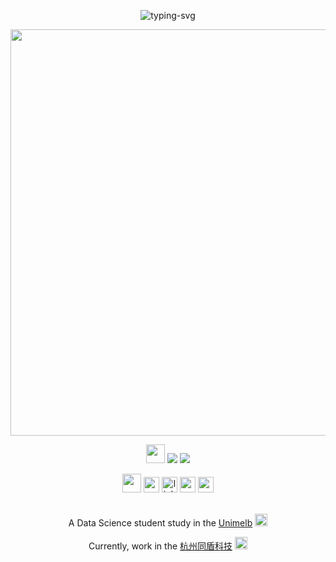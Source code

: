 <p align="center">
   <img src="https://readme-typing-svg.herokuapp.com?size=25&color=3D76F7&center=true&vCenter=true&multiline=true&lines=Welcome!" alt="typing-svg">
</p>


<!-- title/welcome words -->
<!-- <h1 align='center'> Hello ~ <br /> This is QUZIHAN WU 邬屈子涵</h1>
 -->
<div align='center'><img src="https://capsule-render.vercel.app/api?type=waving&color=E9CDF5&height=150&section=header&text=Hello ~%20 This %is % QUZIHAN %WU %邬屈子涵&fontSize=25&fontColor=666666" width='650' /></div>


<!-- social media links 1-->
<p align="center">
   <img width=30 src="https://c.tenor.com/CsqnkjKnojgAAAAi/dm4uz3-foekoe.gif" />
   <a title="github" target="_blank" href="https://github.com/QUZIHANWU"><img src="https://img.shields.io/badge/dynamic/json?color=FFFFFF&label=Github&query=%24.data.totalSubs&suffix=followers&url=https%3A%2F%2Fapi.spencerwoo.com%2Fsubstats%2F%3Fsource%3Dgithub%26queryKey%3DQUZIHANWU" ></a>
   <a title="weibo" target="_blank" href="https://weibo.com/5553479709/profile?topnav=1&wvr=6"><img src="https://img.shields.io/badge/dynamic/json?labelColor=e71f19&color=FFFFFF&label=Weibo&query=%24.data.totalSubs&suffix=followers&url=https%3A%2F%2Fapi.spencerwoo.com%2Fsubstats%2F%3Fsource%3Dweibo%26queryKey%3D5553479709" ></a>
</p>


<!-- social media links 2-->
<div align='center'>
  <img width=30 src="https://c.tenor.com/CsqnkjKnojgAAAAi/dm4uz3-foekoe.gif" />
  <a href="https://www.instagram.com/marzeguptreetin/" target="_blank"><img height='25' src="https://img.shields.io/badge/-Instagram-%23E4405F?style=for-the-badge&logo=instagram&logoColor=white" target="_blank"></a>
  <a href='https://www.linkedin.cn/injobs/in/%E5%AD%90%E6%B6%B5-%E9%82%AC%E5%B1%88-868463210' alt='rin huang linkedin'><img src='https://img.shields.io/badge/LinkedIn-0077B5?style=for-the-badge&logo=linkedin&logoColor=white' alt='linkedin link' height='25' /></a>
<!--   <a href='https://www.instagram.com/marzeguptreetin/' alt='marzeguptreetin instagram'><img src='https://img.shields.io/badge/Instagram-E4405F?style=for-the-badge&logo=instagram&logoColor=white' alt='instagram' height='25'></a> -->
  <a href = "quzihanwu.0712@gmail.com"><img height='25' src="https://img.shields.io/badge/-Gmail-%23333?style=for-the-badge&logo=gmail&logoColor=white" target="_blank"></a>
  <a href="https://discord.com/channels/@me" target="_blank"><img height='25' src="https://img.shields.io/badge/Discord-7289DA?style=for-the-badge&logo=discord&logoColor=white" target="_blank"></a> 
</div>










<br />
<!-- short description -->
<p align='center'> A Data Science student study in the <a href='https://www.unimelb.edu.au/' alt='unimelb'>Unimelb</a> <img src='https://c.tenor.com/nwE8h9HLqZUAAAAj/flag-country.gif' width=20 /> </p>
<p align='center'> Currently, work in the <a href='https://www.tongdun.cn/?r=pp' alt='杭州同盾科技'>杭州同盾科技</a> <img src='https://tenor.com/view/china-flag-gif-11411743' width=20 /> </p>
<br />
